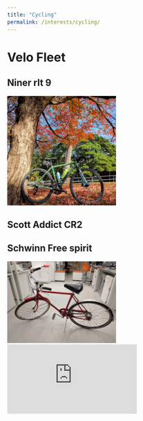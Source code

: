 ```yaml
---
title: "Cycling"
permalink: /interests/cycling/
---
```


# Velo Fleet

## Niner rlt 9  
<img src="/images/bikes/niner.jpg" width="50%">

## Scott Addict CR2

## Schwinn Free spirit  
<img src="/images/bikes/schwinn.jpg" width="50%">



<iframe height='160' width='300' frameborder='0' allowtransparency='true' scrolling='no' src='https://www.strava.com/athletes/16723445/activity-summary/97206d823c03ed8f8e90f9f7eb641d35421879b0'></iframe>
